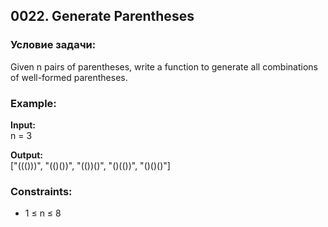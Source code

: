 ## 0022. Generate Parentheses

### Условие задачи:

Given n pairs of parentheses, write a function to generate all combinations of well-formed parentheses.

### Example:

**Input:**  
n = 3

**Output:**  
["((()))", "(()())", "(())()", "()(())", "()()()"]

### Constraints:
- 1 ≤ n ≤ 8

